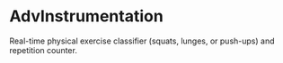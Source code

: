 # AdvInstrumentation
Real-time physical exercise classifier (squats, lunges, or push-ups) and repetition counter.
